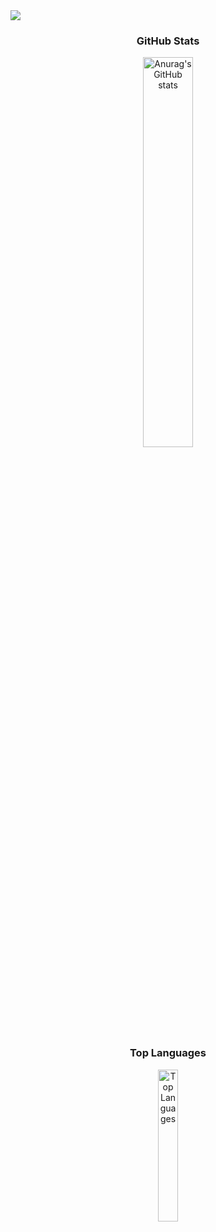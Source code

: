 
<!--
**chean5o/chean5o** is a ✨ _special_ ✨ repository because its `README.md` (this file) appears on your GitHub profile.

Here are some ideas to get you started:

- 🔭 I’m currently working on ...
- 🌱 I’m currently learning ...
- 👯 I’m looking to collaborate on ...
- 🤔 I’m looking for help with ...
- 💬 Ask me about ...
- 📫 How to reach me: ...
- 😄 Pronouns: ...
- ⚡ Fun fact: ...
-->
<img src="https://capsule-render.vercel.app/api?type=venom&color=d0fc5c&height=150&section=header&text=Lime&fontSize=70&fontColor=696969"/>

<div align="center">
  <h3>GitHub Stats</h3>
  <img src="https://github-readme-stats.vercel.app/api?username=chean5o&theme=vue&show_icons=true" alt="Anurag's GitHub stats" style="width: 40%;" />
  <h3>Top Languages</h3>
  <img src="https://github-readme-stats.vercel.app/api/top-langs/?username=chean5o&layout=compact" alt="Top Languages" style="width: 25%;" />
</div>
